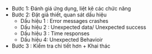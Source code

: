 
+ Bước 1: Đánh giá ứng dụng, liệt kê các chức năng
+ Bước 2: Đặt giả thiết, quan sát dấu hiệu
	+ Dấu hiệu 1 :  Error messages crashes
	+ Dấu hiệu 2 : Unexpected data/ Unexpected success
	+ Dấu hiệu 3 : Time responses
	+ Dấu hiệu 4: Unexpected Behavioir
+ Bước 3 : Kiểm tra chi tiết hơn + Khai thác